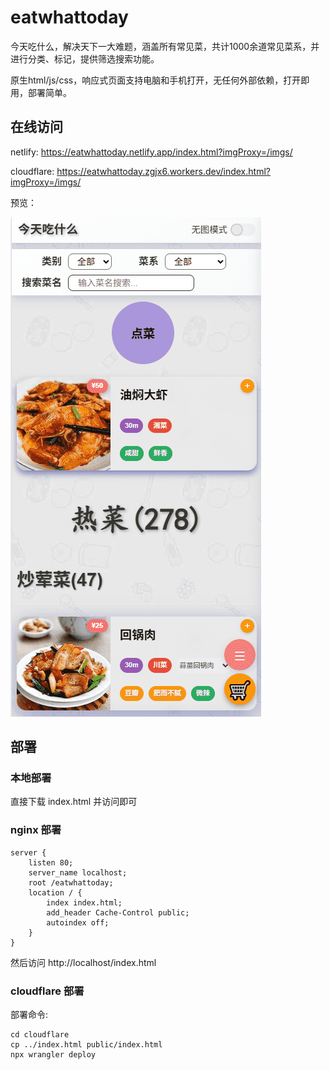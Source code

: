 # eatwhattoday
今天吃什么，解决天下一大难题，涵盖所有常见菜，共计1000余道常见菜系，并进行分类、标记，提供筛选搜索功能。

原生html/js/css，响应式页面支持电脑和手机打开，无任何外部依赖，打开即用，部署简单。


## 在线访问

netlify: https://eatwhattoday.netlify.app/index.html?imgProxy=/imgs/

cloudflare: https://eatwhattoday.zgjx6.workers.dev/index.html?imgProxy=/imgs/

预览：

![](imgs/preview.png)

## 部署

### 本地部署

直接下载 index.html 并访问即可

### nginx 部署

```
server {
    listen 80;
    server_name localhost;
    root /eatwhattoday;
    location / {
        index index.html;
        add_header Cache-Control public;
        autoindex off;
    }
}

```

然后访问 http://localhost/index.html

### cloudflare 部署

部署命令:

```shell
cd cloudflare
cp ../index.html public/index.html
npx wrangler deploy
```
